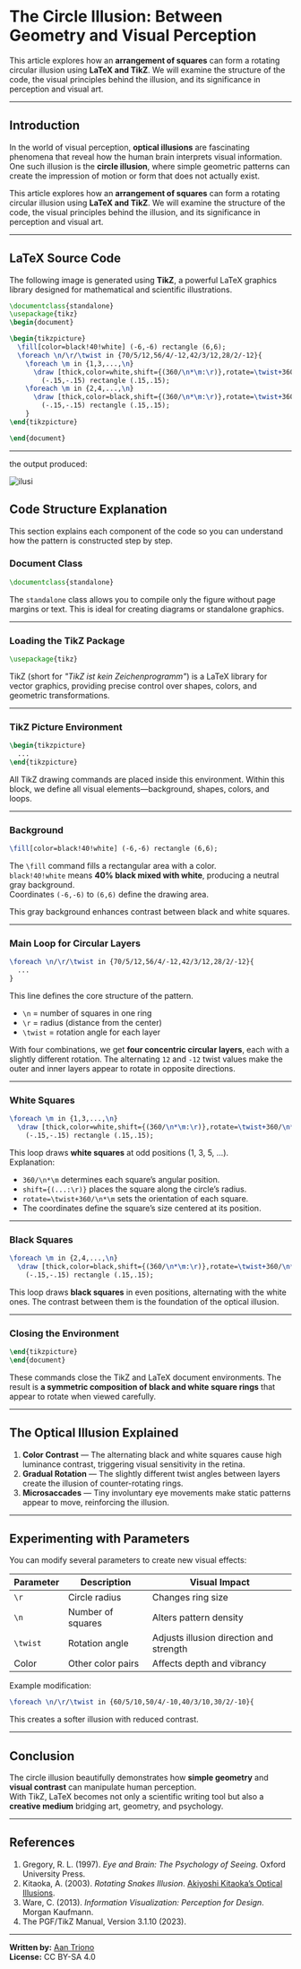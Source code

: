 # The Circle Illusion: Between Geometry and Visual Perception

This article explores how an **arrangement of squares** can form a rotating circular illusion using **LaTeX and TikZ**. We will examine the structure of the code, the visual principles behind the illusion, and its significance in perception and visual art.

---

<!--more-->

## Introduction

In the world of visual perception, **optical illusions** are fascinating phenomena that reveal how the human brain interprets visual information. One such illusion is the **circle illusion**, where simple geometric patterns can create the impression of motion or form that does not actually exist.

This article explores how an **arrangement of squares** can form a rotating circular illusion using **LaTeX and TikZ**. We will examine the structure of the code, the visual principles behind the illusion, and its significance in perception and visual art.

---

## LaTeX Source Code

The following image is generated using **TikZ**, a powerful LaTeX graphics library designed for mathematical and scientific illustrations.

```latex
\documentclass{standalone}
\usepackage{tikz}
\begin{document}

\begin{tikzpicture}
  \fill[color=black!40!white] (-6,-6) rectangle (6,6);
  \foreach \n/\r/\twist in {70/5/12,56/4/-12,42/3/12,28/2/-12}{
    \foreach \m in {1,3,...,\n}
      \draw [thick,color=white,shift={(360/\n*\m:\r)},rotate=\twist+360/\n*\m]
        (-.15,-.15) rectangle (.15,.15);
    \foreach \m in {2,4,...,\n}
      \draw [thick,color=black,shift={(360/\n*\m:\r)},rotate=\twist+360/\n*\m]
        (-.15,-.15) rectangle (.15,.15);
    }
\end{tikzpicture}

\end{document}
```

---
the output produced:

![ilusi](ilusi.png " Circle or Spiral ")

## Code Structure Explanation

This section explains each component of the code so you can understand how the pattern is constructed step by step.

### **Document Class**
```latex
\documentclass{standalone}
```
The `standalone` class allows you to compile only the figure without page margins or text. This is ideal for creating diagrams or standalone graphics.

---

### **Loading the TikZ Package**
```latex
\usepackage{tikz}
```
TikZ (short for *"TikZ ist kein Zeichenprogramm"*) is a LaTeX library for vector graphics, providing precise control over shapes, colors, and geometric transformations.

---

### **TikZ Picture Environment**
```latex
\begin{tikzpicture}
  ...
\end{tikzpicture}
```
All TikZ drawing commands are placed inside this environment. Within this block, we define all visual elements—background, shapes, colors, and loops.

---

### **Background**
```latex
\fill[color=black!40!white] (-6,-6) rectangle (6,6);
```
The `\fill` command fills a rectangular area with a color.  
`black!40!white` means **40% black mixed with white**, producing a neutral gray background.  
Coordinates `(-6,-6)` to `(6,6)` define the drawing area.

This gray background enhances contrast between black and white squares.

---

### **Main Loop for Circular Layers**
```latex
\foreach \n/\r/\twist in {70/5/12,56/4/-12,42/3/12,28/2/-12}{
  ...
}
```
This line defines the core structure of the pattern.  
- `\n` = number of squares in one ring  
- `\r` = radius (distance from the center)  
- `\twist` = rotation angle for each layer  

With four combinations, we get **four concentric circular layers**, each with a slightly different rotation. The alternating `12` and `-12` twist values make the outer and inner layers appear to rotate in opposite directions.

---

### **White Squares**
```latex
\foreach \m in {1,3,...,\n}
  \draw [thick,color=white,shift={(360/\n*\m:\r)},rotate=\twist+360/\n*\m]
    (-.15,-.15) rectangle (.15,.15);
```
This loop draws **white squares** at odd positions (1, 3, 5, ...).  
Explanation:
- `360/\n*\m` determines each square’s angular position.  
- `shift={(...:\r)}` places the square along the circle’s radius.  
- `rotate=\twist+360/\n*\m` sets the orientation of each square.  
- The coordinates define the square’s size centered at its position.

---

### **Black Squares**
```latex
\foreach \m in {2,4,...,\n}
  \draw [thick,color=black,shift={(360/\n*\m:\r)},rotate=\twist+360/\n*\m]
    (-.15,-.15) rectangle (.15,.15);
```
This loop draws **black squares** in even positions, alternating with the white ones. The contrast between them is the foundation of the optical illusion.

---

### **Closing the Environment**
```latex
\end{tikzpicture}
\end{document}
```
These commands close the TikZ and LaTeX document environments. The result is **a symmetric composition of black and white square rings** that appear to rotate when viewed carefully.

---

## The Optical Illusion Explained

1. **Color Contrast** — The alternating black and white squares cause high luminance contrast, triggering visual sensitivity in the retina.  
2. **Gradual Rotation** — The slightly different twist angles between layers create the illusion of counter-rotating rings.  
3. **Microsaccades** — Tiny involuntary eye movements make static patterns appear to move, reinforcing the illusion.

---

## Experimenting with Parameters

You can modify several parameters to create new visual effects:

| Parameter | Description | Visual Impact |
|------------|-------------|----------------|
| `\r` | Circle radius | Changes ring size |
| `\n` | Number of squares | Alters pattern density |
| `\twist` | Rotation angle | Adjusts illusion direction and strength |
| Color | Other color pairs | Affects depth and vibrancy |

Example modification:
```latex
\foreach \n/\r/\twist in {60/5/10,50/4/-10,40/3/10,30/2/-10}{
```
This creates a softer illusion with reduced contrast.

---

## Conclusion

The circle illusion beautifully demonstrates how **simple geometry** and **visual contrast** can manipulate human perception.  
With TikZ, LaTeX becomes not only a scientific writing tool but also a **creative medium** bridging art, geometry, and psychology.

---

## References

1. Gregory, R. L. (1997). *Eye and Brain: The Psychology of Seeing*. Oxford University Press.  
2. Kitaoka, A. (2003). *Rotating Snakes Illusion*. [Akiyoshi Kitaoka’s Optical Illusions](https://www.ritsumei.ac.jp/~akitaoka/).  
3. Ware, C. (2013). *Information Visualization: Perception for Design*. Morgan Kaufmann.  
4. The PGF/TikZ Manual, Version 3.1.10 (2023).  

---

**Written by:** [Aan Triono](https://www.aantriono.com)  
**License:** CC BY-SA 4.0

